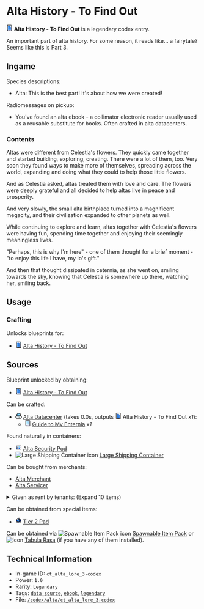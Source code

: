 # Alta History - To Find Out

<img src="https://raw.githubusercontent.com/Ceterai/Enternia/main/codex/alta/ebook/security.png" alt="Alta History - To Find Out icon" loading="lazy" width="auto" height="16px"/> **Alta History - To Find Out** is a legendary codex entry.

An important part of alta history. For some reason, it reads like... a fairytale?  
Seems like this is Part 3.

## Ingame

Species descriptions:

- Alta: This is the best part! It's about how we were created!

Radiomessages on pickup:

- You've found an alta ebook - a collimator electronic reader usually used as a reusable substitute for books. Often crafted in alta datacenters.

### Contents

Altas were different from Celestia's flowers. They quickly came together and started building, exploring, creating. There were a lot of them, too. Very soon they found ways to make more of themselves, spreading across the world, expanding and doing what they could to help those little flowers.

And as Celestia asked, altas treated them with love and care. The flowers were deeply grateful and all decided to help altas live in peace and prosperity.

And very slowly, the small alta birthplace turned into a magnificent megacity, and their civilization expanded to other planets as well.

While continuing to explore and learn, altas together with Celestia's flowers were having fun, spending time together and enjoying their seemingly meaningless lives.

"Perhaps, this is why I'm here" - one of them thought for a brief moment - "to enjoy this life I have, my Io's gift."

And then that thought dissipated in ceternia, as she went on, smiling towards the sky, knowing that Celestia is somewhere up there, watching her, smiling back.

## Usage

### Crafting

Unlocks blueprints for:

- <img src="https://raw.githubusercontent.com/Ceterai/Enternia/main/codex/alta/ebook/security.png" alt="Alta History - To Find Out icon" loading="lazy" width="auto" height="16px"/> [Alta History - To Find Out](https://ceterai.github.io/MyEnternia/Wiki/AltaHistory-ToFindOut)

## Sources

Blueprint unlocked by obtaining:

- <img src="https://raw.githubusercontent.com/Ceterai/Enternia/main/codex/alta/ebook/security.png" alt="Alta History - To Find Out icon" loading="lazy" width="auto" height="16px"/> [Alta History - To Find Out](https://ceterai.github.io/MyEnternia/Wiki/AltaHistory-ToFindOut)

Can be crafted:

- ![ ](https://raw.githubusercontent.com/Ceterai/Enternia/main/objects/alta/crafting/datacenter/icon.png) [Alta Datacenter](https://ceterai.github.io/MyEnternia/Wiki/AltaDatacenter) (takes 0.0s, outputs <img src="https://raw.githubusercontent.com/Ceterai/Enternia/main/codex/alta/ebook/security.png" alt="Alta History - To Find Out icon" loading="lazy" width="auto" height="16px"/> Alta History - To Find Out x*1*):
  - <img src="https://raw.githubusercontent.com/Ceterai/Enternia/main/codex/alta/ebook/basic.png" alt="Guide to My Enternia icon" loading="lazy" width="auto" height="16px"/> [Guide to My Enternia](https://ceterai.github.io/MyEnternia/Wiki/GuidetoMyEnternia) x*1*

Found naturally in containers:

- <img src="https://raw.githubusercontent.com/Ceterai/Enternia/main/objects/alta/security/pod/icon.png" alt="Alta Security Pod icon" loading="lazy" width="auto" height="16px"/> [Alta Security Pod](https://ceterai.github.io/MyEnternia/Wiki/AltaSecurityPod)
- <img src="https://starbounder.org/mediawiki/images/e/e4/Large_Shipping_Container.png" alt="Large Shipping Container icon" loading="lazy" width="30px" height="12px"/> [Large Shipping Container](https://starbounder.org/Large_Shipping_Container)

Can be bought from merchants:

- [Alta Merchant](https://ceterai.github.io/MyEnternia/Wiki/AltaMerchant)
- [Alta Servicer](https://ceterai.github.io/MyEnternia/Wiki/AltaServicer)

<details markdown="1"><summary>Given as rent by tenants: (Expand 10 items)</summary>

- [Alta Administrator](https://ceterai.github.io/MyEnternia/Wiki/AltaAdministrator)
- [Alta Collectioner](https://ceterai.github.io/MyEnternia/Wiki/AltaCollectioner)
- [Alta Executive](https://ceterai.github.io/MyEnternia/Wiki/AltaExecutive)
- [Alta Official](https://ceterai.github.io/MyEnternia/Wiki/AltaOfficial)
- [Alta Princess](https://ceterai.github.io/MyEnternia/Wiki/AltaPrincess)
- [Alta Representative](https://ceterai.github.io/MyEnternia/Wiki/AltaRepresentative)
- [Alta Security Commander](https://ceterai.github.io/MyEnternia/Wiki/AltaSecurityCommander)
- [Alta Security Officer](https://ceterai.github.io/MyEnternia/Wiki/AltaSecurityOfficer)
- [EDS Commander](https://ceterai.github.io/MyEnternia/Wiki/EDSCommander)
- [EDS Officer](https://ceterai.github.io/MyEnternia/Wiki/EDSOfficer)

</details>

Can be obtained from special items:

- <img src="https://raw.githubusercontent.com/Ceterai/Enternia/main/items/active/alta/loot/tier2.png" alt="Tier 2 Pad icon" loading="lazy" width="auto" height="16px"/> [Tier 2 Pad](https://ceterai.github.io/MyEnternia/Wiki/Tier2Pad)

Can be obtained via <img src="https://raw.githubusercontent.com/Silverfeelin/Starbound-SpawnableItemPack/master/interface/sip/iconSmall.png" alt="Spawnable Item Pack icon" width="18" height="14"/> [Spawnable Item Pack](https://steamcommunity.com/sharedfiles/filedetails/?id=733665104) or <img src="https://steamuserimages-a.akamaihd.net/ugc/263843960696222713/3EC9A7C005541F7D577EBCB8C5736B4EFC9973D6/" alt="icon" width="8" height="12"/> [Tabula Rasa](https://community.playstarbound.com/resources/the-tabula-rasa.3222/) (if you have any of them installed).

## Technical Information

- In-game ID: `ct_alta_lore_3-codex`
- Power: `1.0`
- Rarity: `Legendary`
- Tags: [`data_source`](https://ceterai.github.io/MyEnternia/Wiki/Tags/DataSource), [`ebook`](https://ceterai.github.io/MyEnternia/Wiki/Tags/Ebook), [`legendary`](https://ceterai.github.io/MyEnternia/Wiki/Tags/Legendary)
- File: [`/codex/alta/ct_alta_lore_3.codex`](https://github.com/Ceterai/Enternia/blob/main/codex/alta/ct_alta_lore_3.codex)
